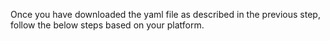 Once you have downloaded the yaml file as described in the previous step, follow the below steps based on your platform.
